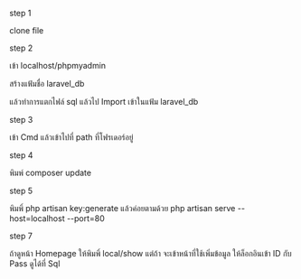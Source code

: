 <p> step 1 </p>
<p> clone file </p>
<p> step 2 </p>
<p> เข้า localhost/phpmyadmin </p>
<p> สร้างแฟ้มชื่อ laravel_db </p>
<p> แล้วทำการแตกไฟล์ sql แล้วไป Import เข้าในแฟ้ม laravel_db </p>
<p> step 3 </p>
<p>เข้า Cmd แล้วเข้าไปที่ path ที่โฟรเดอร์อยู่</p>
<p> step 4 </p>
<p> พิมพ์ composer update </p>

<p> step 5 </p>
<p> พิมพิ์ php artisan key:generate แล้วค่อยตามด้วย  php artisan serve --host=localhost --port=80 </p>


<p> step 7 </p>
<p> ถ้าดูหน้า Homepage ให้พิมพิ์ local/show แต่ถ้า จะเข้าหน้าที่ใช้เพิ่มข้อมูล ให้ล็อกอินเข้า ID กับ Pass ดูได้ที่ Sql</p>
